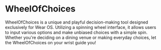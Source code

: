 # WheelOfChoices
WheelOfChoices is a unique and playful decision-making tool designed exclusively for Wear OS. Utilizing a spinning wheel interface, it allows users to input various options and make unbiased choices with a simple spin. Whether you're deciding on a dining venue or making everyday choices, let the WheelOfChoices on your wrist guide you!